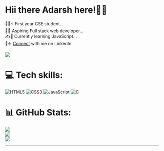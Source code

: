 # Hii there Adarsh here!👋👋
  🧑‍💻⚡ First year CSE student...<br>  🙇💫 Aspiring Full stack web developer...<br>  ✍️🌟 Currently learning JavaScript...<br>🚂✈️ <a style="text-decoration:'none'; color:'white'"  href="https://www.linkedin.com/comm/mynetwork/discovery-see-all?usecase=PEOPLE_FOLLOWS&followMember=adarsh20082006" target="_blank">Connect</a> with me on LinkedIn 
  
[![](https://visitcount.itsvg.in/api?id=Adarsh20082006&icon=0&color=6)](https://visitcount.itsvg.in)

# 💻 Tech skills:
![HTML5](https://img.shields.io/badge/html5-%23E34F26.svg?style=plastic&logo=html5&logoColor=white) ![CSS3](https://img.shields.io/badge/css3-%231572B6.svg?style=plastic&logo=css3&logoColor=white) ![JavaScript](https://img.shields.io/badge/javascript-%23323330.svg?style=plastic&logo=javascript&logoColor=%23F7DF1E) ![C](https://img.shields.io/badge/c-%2300599C.svg?style=plastic&logo=c&logoColor=white)
# 📊 GitHub Stats:
![](https://github-readme-stats.vercel.app/api?username=Adarsh20082006&theme=radical&hide_border=true&include_all_commits=false&count_private=false)<br/>
![](https://github-readme-streak-stats.herokuapp.com/?user=Adarsh20082006&theme=radical&hide_border=true)<br/>
![](https://github-readme-stats.vercel.app/api/top-langs/?username=Adarsh20082006&theme=radical&hide_border=true&include_all_commits=false&count_private=false&layout=compact)

---


<!-- Proudly created with GPRM ( https://gprm.itsvg.in ) -->
